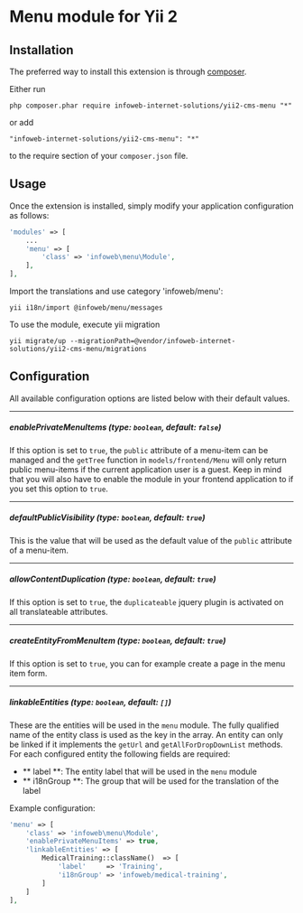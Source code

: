 Menu module for Yii 2
=====================

Installation
------------

The preferred way to install this extension is through [composer](http://getcomposer.org/download/).

Either run

```
php composer.phar require infoweb-internet-solutions/yii2-cms-menu "*"
```

or add

```
"infoweb-internet-solutions/yii2-cms-menu": "*"
```

to the require section of your `composer.json` file.


Usage
-----

Once the extension is installed, simply modify your application configuration as follows:

```php
'modules' => [
    ...
    'menu' => [
        'class' => 'infoweb\menu\Module',
    ],
],
```

Import the translations and use category 'infoweb/menu':
```
yii i18n/import @infoweb/menu/messages
```

To use the module, execute yii migration
```
yii migrate/up --migrationPath=@vendor/infoweb-internet-solutions/yii2-cms-menu/migrations
```

Configuration
-------------
All available configuration options are listed below with their default values.
___
##### enablePrivateMenuItems (type: `boolean`, default: `false`)
If this option is set to `true`, the `public` attribute of a menu-item can be managed and the `getTree` function in `models/frontend/Menu` will only return public menu-items if the current application user is a guest.
Keep in mind that you will also have to enable the module in your frontend application to if you set this option to `true`.
___
##### defaultPublicVisibility (type: `boolean`, default: `true`)
This is the value that will be used as the default value of the `public` attribute of a menu-item.
___
##### allowContentDuplication (type: `boolean`, default: `true`)
If this option is set to `true`, the `duplicateable` jquery plugin is activated on all translateable attributes.
___
##### createEntityFromMenuItem (type: `boolean`, default: `true`)
If this option is set to `true`, you can for example create a page in the menu item form.
___
##### linkableEntities (type: `boolean`, default: `[]`)
These are the entities will be used in the `menu` module.
The fully qualified name of the entity class is used as the key in the array.
An entity can only be linked if it implements the `getUrl` and `getAllForDropDownList` methods.
For each configured entity the following fields are required:
   - ** label **: The entity label that will be used in the `menu` module
   - ** i18nGroup **: The group that will be used for the translation of the label
   
Example configuration:
```php
'menu' => [
    'class' => 'infoweb\menu\Module',
    'enablePrivateMenuItems' => true,
    'linkableEntities' => [
        MedicalTraining::className()  => [
            'label'     => 'Training',
            'i18nGroup' => 'infoweb/medical-training',
        ]
    ]
],
```
